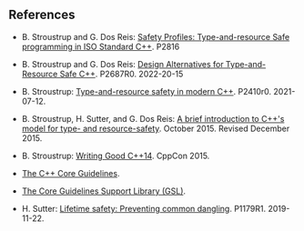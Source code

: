 ## References

- B. Stroustrup and G. Dos Reis: [Safety Profiles: Type-and-resource Safe programming in ISO Standard C++](https://www.open-std.org/jtc1/sc22/wg21/docs/papers/2023/p2816r0.pdf). P2816

- B. Stroustrup and G. Dos Reis: [Design Alternatives for Type-and-Resource Safe C++](https://www.open-std.org/jtc1/sc22/wg21/docs/papers/2022/p2687r0.pdf). P2687R0. 2022-20-15

- B. Stroustrup: [Type-and-resource safety in modern C++](http://www.open-std.org/jtc1/sc22/wg21/docs/papers/2021/p2410r0.pdf). P2410r0. 2021-07-12.

- B. Stroustrup, H. Sutter, and G. Dos Reis: [A brief introduction to C++'s model for type- and resource-safety](https://www.stroustrup.com/resource-model.pdf). October 2015. Revised December 2015.

- B. Stroustrup: [Writing Good C++14](https://www.youtube.com/watch?v=1OEu9C51K2A).  CppCon 2015.

- [The C++ Core Guidelines](https://github.com/isocpp/CppCoreGuidelines/blob/master/CppCoreGuidelines.md).

- [The Core Guidelines Support Library (GSL)](https://github.com/microsoft/gsl).

- H. Sutter: [Lifetime safety: Preventing common dangling](http://www.open-std.org/jtc1/sc22/wg21/docs/papers/2019/p1179r1.pdf). P1179R1. 2019-11-22.


